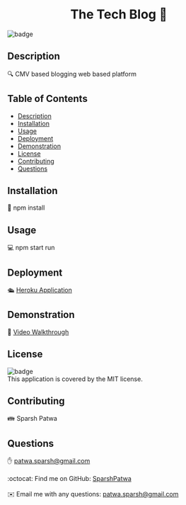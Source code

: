 
<h1 align="center">The Tech Blog 👋</h1>

![badge](https://img.shields.io/badge/license-MIT-brightgreen)<br />

## Description
🔍 CMV based blogging web based platform

## Table of Contents
- [Description](#description)
- [Installation](#installation)
- [Usage](#usage)
- [Deployment](#deployment)
- [Demonstration](#demonstration)
- [License](#license)
- [Contributing](#contributing)
- [Questions](#questions)

## Installation
💾 npm install

## Usage
💻 npm start run 

## Deployment  
🛳 [Heroku Application](https://the-techblog.herokuapp.com/)  

## Demonstration  
🎥 [Video Walkthrough](./public/assets/techblog_video-walkthrough.mov)  

## License
![badge](https://img.shields.io/badge/license-MIT-brightgreen)
<br />
This application is covered by the MIT license. 

## Contributing
👪 Sparsh Patwa

## Questions
✋ patwa.sparsh@gmail.com<br />
<br />
:octocat: Find me on GitHub: [SparshPatwa](https://github.com/SparshPatwa)<br />
<br />
✉️ Email me with any questions: patwa.sparsh@gmail.com<br /><br />
